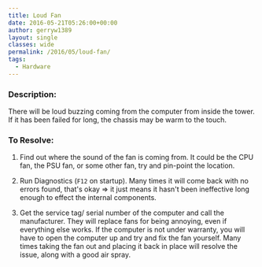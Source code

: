 ```yaml
---
title: Loud Fan
date: 2016-05-21T05:26:00+00:00
author: gerryw1389
layout: single
classes: wide
permalink: /2016/05/loud-fan/
tags:
  - Hardware
---
```

<!--more-->

### Description:

There will be loud buzzing coming from the computer from inside the tower. If it has been failed for long, the chassis may be warm to the touch.

### To Resolve:

1. Find out where the sound of the fan is coming from. It could be the CPU fan, the PSU fan, or some other fan, try and pin-point the location.

2. Run Diagnostics (`F12` on startup). Many times it will come back with no errors found, that's okay => it just means it hasn't been ineffective long enough to effect the internal components.

3. Get the service tag/ serial number of the computer and call the manufacturer. They will replace fans for being annoying, even if everything else works. If the computer is not under warranty, you will have to open the computer up and try and fix the fan yourself. Many times taking the fan out and placing it back in place will resolve the issue, along with a good air spray.